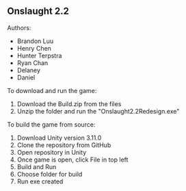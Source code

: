 ## Onslaught 2.2

Authors:
- Brandon Luu
- Henry Chen
- Hunter Terpstra
- Ryan Chan
- Delaney
- Daniel

To download and run the game:

1. Download the Build.zip from the files
2. Unzip the folder and run the "Onslaught2.2Redesign.exe"

To build the game from source:

1. Download Unity version 3.11.0
2. Clone the repository from GitHub 
3. Open repository in Unity
4. Once game is open, click File in top left
5. Build and Run
6. Choose folder for build
7. Run exe created